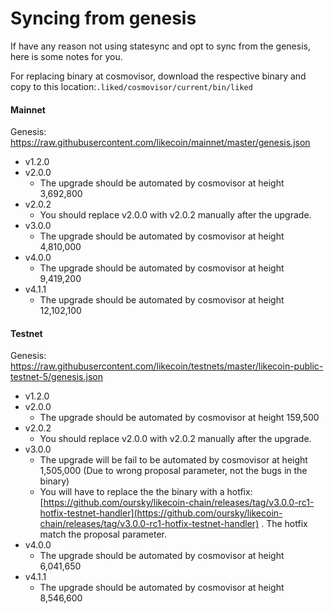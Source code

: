 # Syncing from genesis

If have any reason not using statesync and opt to sync from the genesis, here is some notes for you.

For replacing binary at cosmovisor, download the respective binary and copy to this location:`.liked/cosmovisor/current/bin/liked`

#### Mainnet

Genesis: https://raw.githubusercontent.com/likecoin/mainnet/master/genesis.json

* v1.2.0
* v2.0.0
  * The upgrade should be automated by cosmovisor at height 3,692,800
* v2.0.2
  * You should replace v2.0.0 with v2.0.2 manually after the upgrade.
* v3.0.0
  * The upgrade should be automated by cosmovisor at height 4,810,000
* v4.0.0
  * The upgrade should be automated by cosmovisor at height 9,419,200
* v4.1.1
  * The upgrade should be automated by cosmovisor at height 12,102,100

#### Testnet

Genesis: https://raw.githubusercontent.com/likecoin/testnets/master/likecoin-public-testnet-5/genesis.json

* v1.2.0
* v2.0.0
  * The upgrade should be automated by cosmovisor at height 159,500
* v2.0.2
  * You should replace v2.0.0 with v2.0.2 manually after the upgrade.
* v3.0.0
  * The upgrade will be fail to be automated by cosmovisor at height 1,505,000 (Due to wrong proposal parameter, not the bugs in the binary)
  * You will have to replace the the binary with a hotfix: [https://github.com/oursky/likecoin-chain/releases/tag/v3.0.0-rc1-hotfix-testnet-handler](https://github.com/oursky/likecoin-chain/releases/tag/v3.0.0-rc1-hotfix-testnet-handler) . The hotfix match the proposal parameter.
* v4.0.0
  * The upgrade should be automated by cosmovisor at height 6,041,650
* v4.1.1
  * The upgrade should be automated by cosmovisor at height 8,546,600
